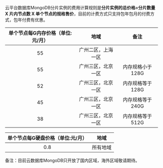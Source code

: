 云平台数据库MongoDB分片实例的费用计算规则是**分片实例的总价格=分片数量 X 片内节点数 X 单个节点的规格售价**，目前的计费方式只支持包年包月的付费方式，包年付费有优惠。



|单个节点每G内存价格（单位:元/月）|地域|备注|
|:--:|:--:|:--:|
|55|广州二区，上海一区||
|55|广州三区，北京一区|内存规格小于128G|
|52|广州三区，北京一区|内存规格等于128G|
|45|广州三区，北京一区|内存规格等于240G|
|38|广州三区，北京一区|内存规格等于512G|

|单个节点每G硬盘价格（单位:元/月）|地域|
|:--:|:--:|
|0.8|所有地域|

备注：目前云数据库MongoDB只开放了国内区域，海外区域敬请期待。